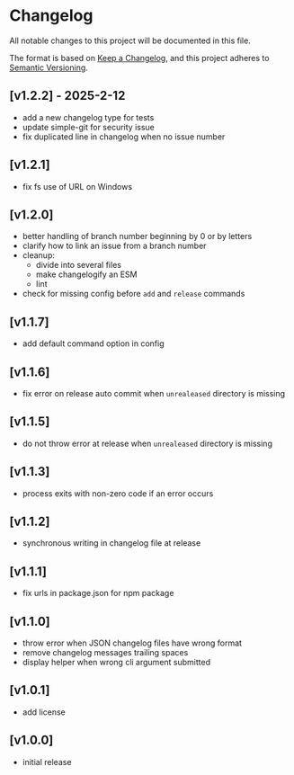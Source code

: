 # Changelog

All notable changes to this project will be documented in this file.

The format is based on [Keep a Changelog](https://keepachangelog.com/en/1.0.0/),
and this project adheres to [Semantic Versioning](https://semver.org/spec/v2.0.0.html).

## [v1.2.2] - 2025-2-12

- add a new changelog type for tests
- update simple-git for security issue
- fix duplicated line in changelog when no issue number

## [v1.2.1]

- fix fs use of URL on Windows

## [v1.2.0]

- better handling of branch number beginning by 0 or by letters
- clarify how to link an issue from a branch number
- cleanup: 
  - divide into several files
  - make changelogify an ESM
  - lint
- check for missing config before `add` and `release` commands 

## [v1.1.7]

- add default command option in config 

## [v1.1.6]

- fix error on release auto commit when `unrealeased` directory is missing

## [v1.1.5]

- do not throw error at release when `unrealeased` directory is missing

## [v1.1.3]

- process exits with non-zero code if an error occurs

## [v1.1.2]

- synchronous writing in changelog file at release

## [v1.1.1]

- fix urls in package.json for npm package

## [v1.1.0]

- throw error when JSON changelog files have wrong format
- remove changelog messages trailing spaces
- display helper when wrong cli argument submitted

## [v1.0.1]

- add license

## [v1.0.0]

- initial release
